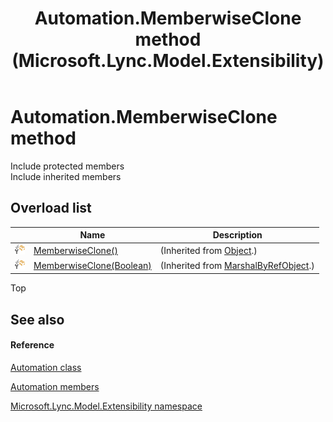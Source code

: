 ﻿---
title: Automation.MemberwiseClone method  (Microsoft.Lync.Model.Extensibility)
TOCTitle: 'MemberwiseClone method '
ms:assetid: Overload:Microsoft.Lync.Model.Extensibility.Automation.MemberwiseClone_DI_3_UC_OCS14MrefLyncWPF
ms:mtpsurl: https://msdn.microsoft.com/en-us/library/microsoft.lync.model.extensibility.automation.memberwiseclone_di_3_uc_ocs14mreflyncwpf(v=office.15)
ms:contentKeyID: 48592968
ms.date: 07/28/2014
mtps_version: v=office.15
f1_keywords:
- Microsoft.Lync.Model.Extensibility.Automation.MemberwiseClone
dev_langs:
- CSharp
- JScript
- VB
- other
---

# Automation.MemberwiseClone method

Include protected members  
Include inherited members  

## Overload list

<table>
<thead>
<tr class="header">
<th> </th>
<th>Name</th>
<th>Description</th>
</tr>
</thead>
<tbody>
<tr class="odd">
<td><img src="images/Hh347903.protmethod(Office.15).gif" title="Protected method" alt="Protected method" /></td>
<td><a href="http://msdn2.microsoft.com/en-us/library/57ctke0a">MemberwiseClone()</a></td>
<td>(Inherited from <a href="http://msdn2.microsoft.com/en-us/library/e5kfa45b">Object</a>.)</td>
</tr>
<tr class="even">
<td><img src="images/Hh347903.protmethod(Office.15).gif" title="Protected method" alt="Protected method" /></td>
<td><a href="http://msdn2.microsoft.com/en-us/library/ms131262">MemberwiseClone(Boolean)</a></td>
<td>(Inherited from <a href="http://msdn2.microsoft.com/en-us/library/w4302s1f">MarshalByRefObject</a>.)</td>
</tr>
</tbody>
</table>


Top

## See also

#### Reference

[Automation class](automation-class-microsoft-lync-model-extensibility_2.md)

[Automation members](automation-members-microsoft-lync-model-extensibility_2.md)

[Microsoft.Lync.Model.Extensibility namespace](microsoft-lync-model-extensibility-namespace_2.md)

